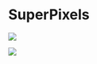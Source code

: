 # SuperPixels

[![][action-img]][action-url]
<!-- [![][pkgeval-img]][pkgeval-url] -->
[![][codecov-img]][codecov-url]
<!-- [![][docs-stable-img]][docs-stable-url] -->
<!-- [![][docs-dev-img]][docs-dev-url] -->

<!-- URLS -->

[pkgeval-img]: https://juliaci.github.io/NanosoldierReports/pkgeval_badges/I/SuperPixels.svg
[pkgeval-url]: https://juliaci.github.io/NanosoldierReports/pkgeval_badges/report.html
[action-img]: https://github.com/johnnychen94/SuperPixels.jl/workflows/Unit%20test/badge.svg
[action-url]: https://github.com/johnnychen94/SuperPixels.jl/actions
[codecov-img]: https://codecov.io/github/johnnychen94/SuperPixels.jl/coverage.svg?branch=master
[codecov-url]: https://codecov.io/github/johnnychen94/SuperPixels.jl?branch=master
[docs-stable-img]: https://img.shields.io/badge/docs-stable-blue.svg
[docs-stable-url]: https://johnnychen94.github.io/SuperPixels.jl/stable
[docs-dev-img]: https://img.shields.io/badge/docs-dev-blue.svg
[docs-dev-url]: https://johnnychen94.github.io/SuperPixels.jl/latest
